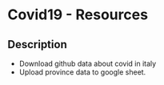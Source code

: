 # Covid19 - Resources

## Description
- Download github data about covid in italy
- Upload province data to google sheet.
